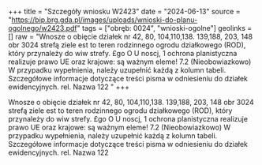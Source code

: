 +++
title = "Szczegóły wniosku W2423"
date = "2024-06-13"
source = "https://bip.brg.gda.pl/images/uploads/wnioski-do-planu-ogolnego/w2423.pdf"
tags = ["obręb: 0024", "wnioski-ogolne"]
geolinks = []
raw = "Wnosze o obięcie działek nr 42, 80, 104,110,138. 139,188, 203, 148 obr 3024 strefą ziele est to teren rodzinnego ogrodu działkowego (ROD), który przynależy do wiw strefy. £go O U noscj, 1 ochrona planistyczna realizuje prawo UE oraz krajowe: są ważnym eleme! 7.2 (Nieobowiazkowo) W przypadku wypełnienia, należy uzupełnić każdą z kolumn tabeli. Szczegółowe informacje dotyczące treści pisma w odniesieniu do działek ewidencyjnych. rel. Nazwa  122 "
+++

Wnosze o obięcie działek nr 42, 80, 104,110,138. 139,188, 203, 148 obr 3024 strefą ziele
est to teren rodzinnego ogrodu działkowego (ROD), który przynależy do wiw strefy. £go
O U noscj, 1 ochrona planistyczna realizuje prawo UE oraz krajowe: są ważnym eleme!
7.2 (Nieobowiazkowo) W przypadku wypełnienia, należy uzupełnić każdą z kolumn tabeli.
Szczegółowe informacje dotyczące treści pisma w odniesieniu do działek ewidencyjnych.
rel. Nazwa  122 


